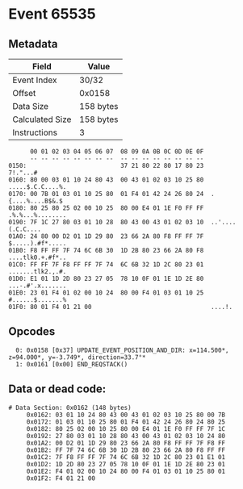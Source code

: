 # Event 65535

## Metadata

| Field           | Value     |
|-----------------|-----------|
| Event Index     | 30/32     |
| Offset          | 0x0158    |
| Data Size       | 158 bytes |
| Calculated Size | 158 bytes |
| Instructions    | 3         |

```
      00 01 02 03 04 05 06 07  08 09 0A 0B 0C 0D 0E 0F
      -- -- -- -- -- -- -- --  -- -- -- -- -- -- -- --
0150:                          37 21 80 22 80 17 80 23          7!."...#
0160: 80 00 03 01 10 24 80 43  00 43 01 02 03 10 25 80  .....$.C.C....%.
0170: 00 7B 01 03 01 10 25 80  01 F4 01 42 24 26 80 24  .{....%....B$&.$
0180: 80 25 80 25 02 00 10 25  80 00 E4 01 1E F0 FF FF  .%.%...%........
0190: 7F 1C 27 80 03 01 10 28  80 43 00 43 01 02 03 10  ..'....(.C.C....
01A0: 24 80 00 D2 01 1D 29 80  23 66 2A 80 F8 FF FF 7F  $.....).#f*.....
01B0: F8 FF FF 7F 74 6C 6B 30  1D 2B 80 23 66 2A 80 F8  ....tlk0.+.#f*..
01C0: FF FF 7F F8 FF FF 7F 74  6C 6B 32 1D 2C 80 23 01  .......tlk2.,.#.
01D0: E1 01 1D 2D 80 23 27 05  78 10 0F 01 1E 1D 2E 80  ...-.#'.x.......
01E0: 23 01 F4 01 02 00 10 24  80 00 F4 01 03 01 10 25  #......$.......%
01F0: 80 01 F4 01 21 00                                 ....!.          
```

## Opcodes

```
  0: 0x0158 [0x37] UPDATE_EVENT_POSITION_AND_DIR: x=114.500*, z=94.000*, y=-3.749*, direction=33.7°*
  1: 0x0161 [0x00] END_REQSTACK()
```

## Data or dead code:

```
# Data Section: 0x0162 (148 bytes)
     0x0162: 03 01 10 24 80 43 00 43 01 02 03 10 25 80 00 7B
     0x0172: 01 03 01 10 25 80 01 F4 01 42 24 26 80 24 80 25
     0x0182: 80 25 02 00 10 25 80 00 E4 01 1E F0 FF FF 7F 1C
     0x0192: 27 80 03 01 10 28 80 43 00 43 01 02 03 10 24 80
     0x01A2: 00 D2 01 1D 29 80 23 66 2A 80 F8 FF FF 7F F8 FF
     0x01B2: FF 7F 74 6C 6B 30 1D 2B 80 23 66 2A 80 F8 FF FF
     0x01C2: 7F F8 FF FF 7F 74 6C 6B 32 1D 2C 80 23 01 E1 01
     0x01D2: 1D 2D 80 23 27 05 78 10 0F 01 1E 1D 2E 80 23 01
     0x01E2: F4 01 02 00 10 24 80 00 F4 01 03 01 10 25 80 01
     0x01F2: F4 01 21 00
```